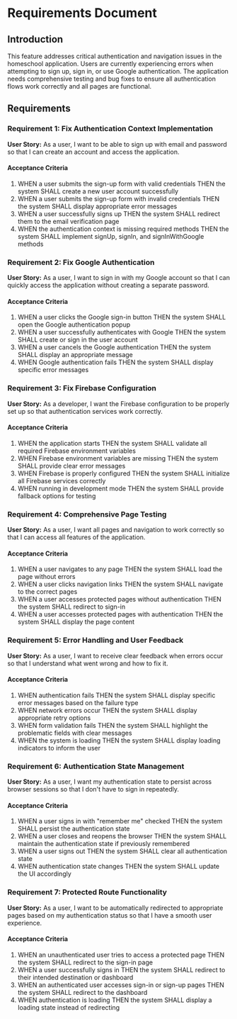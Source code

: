 # Requirements Document

## Introduction

This feature addresses critical authentication and navigation issues in the homeschool application. Users are currently experiencing errors when attempting to sign up, sign in, or use Google authentication. The application needs comprehensive testing and bug fixes to ensure all authentication flows work correctly and all pages are functional.

## Requirements

### Requirement 1: Fix Authentication Context Implementation

**User Story:** As a user, I want to be able to sign up with email and password so that I can create an account and access the application.

#### Acceptance Criteria

1. WHEN a user submits the sign-up form with valid credentials THEN the system SHALL create a new user account successfully
2. WHEN a user submits the sign-up form with invalid credentials THEN the system SHALL display appropriate error messages
3. WHEN a user successfully signs up THEN the system SHALL redirect them to the email verification page
4. WHEN the authentication context is missing required methods THEN the system SHALL implement signUp, signIn, and signInWithGoogle methods

### Requirement 2: Fix Google Authentication

**User Story:** As a user, I want to sign in with my Google account so that I can quickly access the application without creating a separate password.

#### Acceptance Criteria

1. WHEN a user clicks the Google sign-in button THEN the system SHALL open the Google authentication popup
2. WHEN a user successfully authenticates with Google THEN the system SHALL create or sign in the user account
3. WHEN a user cancels the Google authentication THEN the system SHALL display an appropriate message
4. WHEN Google authentication fails THEN the system SHALL display specific error messages

### Requirement 3: Fix Firebase Configuration

**User Story:** As a developer, I want the Firebase configuration to be properly set up so that authentication services work correctly.

#### Acceptance Criteria

1. WHEN the application starts THEN the system SHALL validate all required Firebase environment variables
2. WHEN Firebase environment variables are missing THEN the system SHALL provide clear error messages
3. WHEN Firebase is properly configured THEN the system SHALL initialize all Firebase services correctly
4. WHEN running in development mode THEN the system SHALL provide fallback options for testing

### Requirement 4: Comprehensive Page Testing

**User Story:** As a user, I want all pages and navigation to work correctly so that I can access all features of the application.

#### Acceptance Criteria

1. WHEN a user navigates to any page THEN the system SHALL load the page without errors
2. WHEN a user clicks navigation links THEN the system SHALL navigate to the correct pages
3. WHEN a user accesses protected pages without authentication THEN the system SHALL redirect to sign-in
4. WHEN a user accesses protected pages with authentication THEN the system SHALL display the page content

### Requirement 5: Error Handling and User Feedback

**User Story:** As a user, I want to receive clear feedback when errors occur so that I understand what went wrong and how to fix it.

#### Acceptance Criteria

1. WHEN authentication fails THEN the system SHALL display specific error messages based on the failure type
2. WHEN network errors occur THEN the system SHALL display appropriate retry options
3. WHEN form validation fails THEN the system SHALL highlight the problematic fields with clear messages
4. WHEN the system is loading THEN the system SHALL display loading indicators to inform the user

### Requirement 6: Authentication State Management

**User Story:** As a user, I want my authentication state to persist across browser sessions so that I don't have to sign in repeatedly.

#### Acceptance Criteria

1. WHEN a user signs in with "remember me" checked THEN the system SHALL persist the authentication state
2. WHEN a user closes and reopens the browser THEN the system SHALL maintain the authentication state if previously remembered
3. WHEN a user signs out THEN the system SHALL clear all authentication state
4. WHEN authentication state changes THEN the system SHALL update the UI accordingly

### Requirement 7: Protected Route Functionality

**User Story:** As a user, I want to be automatically redirected to appropriate pages based on my authentication status so that I have a smooth user experience.

#### Acceptance Criteria

1. WHEN an unauthenticated user tries to access a protected page THEN the system SHALL redirect to the sign-in page
2. WHEN a user successfully signs in THEN the system SHALL redirect to their intended destination or dashboard
3. WHEN an authenticated user accesses sign-in or sign-up pages THEN the system SHALL redirect to the dashboard
4. WHEN authentication is loading THEN the system SHALL display a loading state instead of redirecting